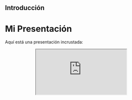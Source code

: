 
## **Introducción**


# Mi Presentación

Aquí está una presentación incrustada:

<div style="text-align:center;">
    <iframe src="https://docs.google.com/presentation/d/e/2PACX-1vQ1ofE5FCoWVqRoVOC3sJ6QFLYU3bY_V7E5YEICRNXNK3j4-oxGvtjIzBco0GLX_oT_hcIFB54BKLfU/pub?start=false&loop=false&delayms=3000" ></iframe>
</div>

